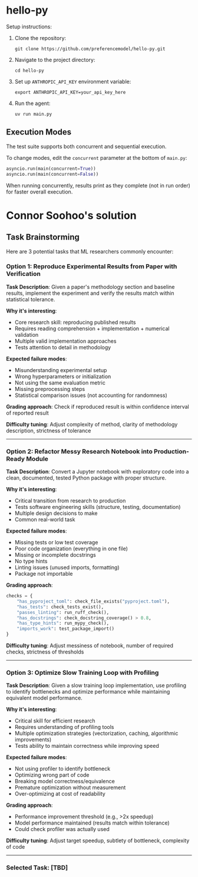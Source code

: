 hello-py
===

Setup instructions:

1. Clone the repository:
   ```
   git clone https://github.com/preferencemodel/hello-py.git
   ```

2. Navigate to the project directory:
   ```
   cd hello-py
   ```

3. Set up `ANTHROPIC_API_KEY` environment variable:
   ```
   export ANTHROPIC_API_KEY=your_api_key_here
   ```

4. Run the agent:
   ```
   uv run main.py
   ```

## Execution Modes

The test suite supports both concurrent and sequential execution.

To change modes, edit the `concurrent` parameter at the bottom of `main.py`:

```python
asyncio.run(main(concurrent=True))
asyncio.run(main(concurrent=False))
```

When running concurrently, results print as they complete (not in run order) for faster overall execution.

# Connor Soohoo's solution

## Task Brainstorming

Here are 3 potential tasks that ML researchers commonly encounter:

### Option 1: **Reproduce Experimental Results from Paper with Verification**
**Task Description**: Given a paper's methodology section and baseline results, implement the experiment and verify the results match within statistical tolerance.

**Why it's interesting**:
- Core research skill: reproducing published results
- Requires reading comprehension + implementation + numerical validation
- Multiple valid implementation approaches
- Tests attention to detail in methodology

**Expected failure modes**:
- Misunderstanding experimental setup
- Wrong hyperparameters or initialization
- Not using the same evaluation metric
- Missing preprocessing steps
- Statistical comparison issues (not accounting for randomness)

**Grading approach**: Check if reproduced result is within confidence interval of reported result

**Difficulty tuning**: Adjust complexity of method, clarity of methodology description, strictness of tolerance

---

### Option 2: **Refactor Messy Research Notebook into Production-Ready Module**
**Task Description**: Convert a Jupyter notebook with exploratory code into a clean, documented, tested Python package with proper structure.

**Why it's interesting**:
- Critical transition from research to production
- Tests software engineering skills (structure, testing, documentation)
- Multiple design decisions to make
- Common real-world task

**Expected failure modes**:
- Missing tests or low test coverage
- Poor code organization (everything in one file)
- Missing or incomplete docstrings
- No type hints
- Linting issues (unused imports, formatting)
- Package not importable

**Grading approach**:
```python
checks = {
    "has_pyproject_toml": check_file_exists("pyproject.toml"),
    "has_tests": check_tests_exist(),
    "passes_linting": run_ruff_check(),
    "has_docstrings": check_docstring_coverage() > 0.8,
    "has_type_hints": run_mypy_check(),
    "imports_work": test_package_import()
}
```

**Difficulty tuning**: Adjust messiness of notebook, number of required checks, strictness of thresholds

---

### Option 3: **Optimize Slow Training Loop with Profiling**
**Task Description**: Given a slow training loop implementation, use profiling to identify bottlenecks and optimize performance while maintaining equivalent model performance.

**Why it's interesting**:
- Critical skill for efficient research
- Requires understanding of profiling tools
- Multiple optimization strategies (vectorization, caching, algorithmic improvements)
- Tests ability to maintain correctness while improving speed

**Expected failure modes**:
- Not using profiler to identify bottleneck
- Optimizing wrong part of code
- Breaking model correctness/equivalence
- Premature optimization without measurement
- Over-optimizing at cost of readability

**Grading approach**:
- Performance improvement threshold (e.g., >2x speedup)
- Model performance maintained (results match within tolerance)
- Could check profiler was actually used

**Difficulty tuning**: Adjust target speedup, subtlety of bottleneck, complexity of code

---

### Selected Task: [TBD]
